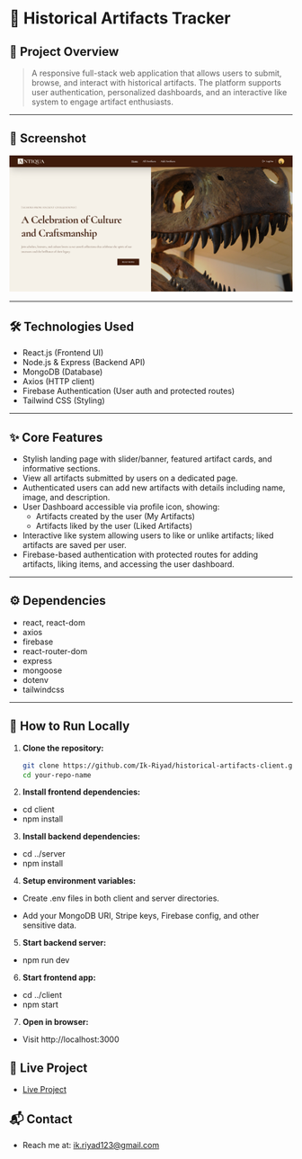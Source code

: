 # 🏺 Historical Artifacts Tracker

## 🔎 Project Overview

> A responsive full-stack web application that allows users to submit, browse, and interact with historical artifacts. The platform supports user authentication, personalized dashboards, and an interactive like system to engage artifact enthusiasts.

---

## 📸 Screenshot

![Project Screenshot](public/Screenshot_1.png)

---

## 🛠 Technologies Used

- React.js (Frontend UI)
- Node.js & Express (Backend API)
- MongoDB (Database)
- Axios (HTTP client)
- Firebase Authentication (User auth and protected routes)
- Tailwind CSS (Styling)

---

## ✨ Core Features

- Stylish landing page with slider/banner, featured artifact cards, and informative sections.
- View all artifacts submitted by users on a dedicated page.
- Authenticated users can add new artifacts with details including name, image, and description.
- User Dashboard accessible via profile icon, showing:
  - Artifacts created by the user (My Artifacts)
  - Artifacts liked by the user (Liked Artifacts)
- Interactive like system allowing users to like or unlike artifacts; liked artifacts are saved per user.
- Firebase-based authentication with protected routes for adding artifacts, liking items, and accessing the user dashboard.

---

## ⚙️ Dependencies

- react, react-dom
- axios
- firebase
- react-router-dom
- express
- mongoose
- dotenv
- tailwindcss

---

## 🚀 How to Run Locally

1. **Clone the repository:**

   ```bash
   git clone https://github.com/Ik-Riyad/historical-artifacts-client.git
   cd your-repo-name

   ```

2. **Install frontend dependencies:**

- cd client
- npm install

3. **Install backend dependencies:**

- cd ../server
- npm install

4. **Setup environment variables:**

- Create .env files in both client and server directories.

- Add your MongoDB URI, Stripe keys, Firebase config, and other sensitive data.

5. **Start backend server:**

- npm run dev

6. **Start frontend app:**

- cd ../client
- npm start

7. **Open in browser:**

- Visit http://localhost:3000

## 🔗 Live Project

- [Live Project](https://candid-pika-b371d8.netlify.app/)

## 📬 Contact

- Reach me at: ik.riyad123@gmail.com
